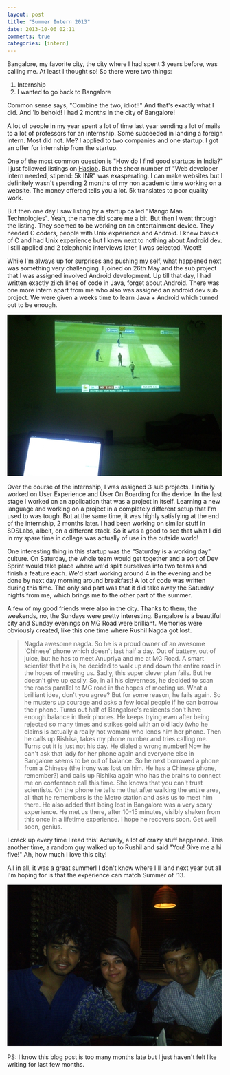 ```yaml
---
layout: post
title: "Summer Intern 2013"
date: 2013-10-06 02:11
comments: true
categories: [intern]
---
```


Bangalore, my favorite city, the city where I had spent 3 years before, was calling me. At least I thought so! So there were two things:

1. Internship
2. I wanted to go back to Bangalore

Common sense says, "Combine the two, idiot!!" And that's exactly what I did. And 'lo behold! I had 2 months in the city of Bangalore!

A lot of people in my year spent a lot of time last year sending a lot of mails to a lot of professors for an internship. Some succeeded in landing a foreign intern. Most did not. Me? I applied to two companies and one startup. I got an offer for internship from the startup.

One of the most common question is "How do I find good startups in India?" I just followed listings on [Hasjob](http://jobs.hasgeek.com). But the sheer number of "Web developer intern needed, stipend: 5k INR" was exasperating. I can make websites but I definitely wasn't spending 2 months of my non academic time working on a website. The money offered tells you a lot. 5k translates to poor quality work.

But then one day I saw listing by a startup called "Mango Man Technologies". Yeah, the name did scare me a bit. But then I went through the listing. They seemed to be working on an entertainment device. They needed C coders, people with Unix experience and Android. I knew basics of C and had Unix experience but I knew next to nothing about Android dev. I still applied and 2 telephonic interviews later, I was selected. Woot!!

While I'm always up for surprises and pushing my self, what happened next was something very challenging. I joined on 26th May and the sub project that I was assigned involved Android development. Up till that day, I had written exactly zilch lines of code in Java, forget about Android. There was one more intern apart from me who also was assigned an android dev sub project. We were given a weeks time to learn Java + Android which turned out to be enough. 

<img title="Perks of Interning at a startup" src="/images/posts/summer13/tv.jpg" />

Over the course of the internship, I was assigned 3 sub projects. I initially worked on User Experience and User On Boarding for the device. In the last stage I worked on an application that was a project in itself. Learning a new language and working on a project in a completely different setup that I'm used to was tough. But at the same time, it was highly satisfying at the end of the internship, 2 months later. I had been working on similar stuff in SDSLabs, albeit, on a different stack. So it was a good to see that what I did in my spare time in college was actually of use in the outside world!

One interesting thing in this startup was the "Saturday is a working day" culture. On Saturday, the whole team would get together and a sort of Dev Sprint would take place where we'd split ourselves into two teams and finish a feature each. We'd start working around 4 in the evening and be done by next day morning around breakfast! A lot of code was written during this time. The only sad part was that it did take away the Saturday nights from me, which brings me to the other part of the summer.

A few of my good friends were also in the city. Thanks to them, the weekends, no, the Sundays were pretty interesting. Bangalore is a beautiful city and Sunday evenings on MG Road were brilliant. Memories were obviously created, like this one time where Rushil Nagda got lost.

>Nagda awesome nagda. So he is a proud owner of an awesome 'Chinese' phone which doesn't last half a day. Out of battery, out of juice, but he has to meet Anupriya and me at MG Road. A smart scientist that he is, he decided to walk up and down the entire road in the hopes of meeting us. Sadly, this super clever plan fails. But he doesn't give up easily. So, in all his cleverness, he decided to scan the roads parallel to MG road in the hopes of meeting us. What a brilliant idea, don't you agree? But for some reason, he fails again. So he musters up courage and asks a few local people if he can borrow their phone. Turns out half of Bangalore's residents don't have enough balance in their phones. He keeps trying even after being rejected so many times and strikes gold with an old lady (who he claims is actually a really hot woman) who lends him her phone. Then he calls up Rishika, takes my phone number and tries calling me. Turns out it is just not his day. He dialed a wrong number! Now he can't ask that lady for her phone again and everyone else in Bangalore seems to be out of balance. So he next borrowed a phone from a Chinese (the irony was lost on him. He has a Chinese phone, remember?) and calls up Rishika again who has the brains to connect me on conference call this time. She knows that you can't trust scientists.
On the phone he tells me that after walking the entire area, all that he remembers is the Metro station and asks us to meet him there. He also added that being lost in Bangalore was a very scary experience. 
He met us there, after 10-15 minutes, visibly shaken from this once in a lifetime experience. I hope he recovers soon. Get well soon, genius.

I crack up every time I read this! Actually, a lot of crazy stuff happened. This another time, a random guy walked up to Rushil and said "You! Give me a hi five!" Ah, how much I love this city!

All in all, it was a great summer! I don't know where I'll land next year but all I'm hoping for is that the experience can match Summer of '13.

<img src="/images/posts/summer13/friends.jpg" />

PS: I know this blog post is too many months late but I just haven't felt like writing for last few months.